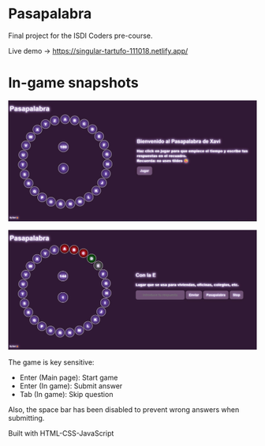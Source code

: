 # Pasapalabra 

Final project for the ISDI Coders pre-course.

Live demo -> https://singular-tartufo-111018.netlify.app/

# In-game snapshots

![tittle screen](https://github.com/pastordesoles/pasapalabra/blob/master/PPBRA%201.jpg)

![in-game](https://github.com/pastordesoles/pasapalabra/blob/master/PPBRA%202.jpg)

The game is key sensitive:
- Enter (Main page): Start game
- Enter (In game): Submit answer
- Tab (In game): Skip question

Also, the space bar has been disabled to prevent wrong answers when submitting.

Built with HTML-CSS-JavaScript